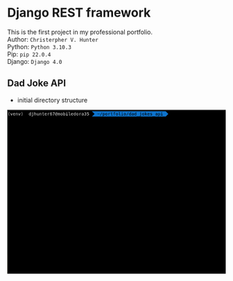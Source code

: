 # Django REST framework

This is the first project in my professional portfolio. <br>
Author: ```Christerpher V. Hunter```<br>
Python: ```Python 3.10.3``` <br>
Pip: ```pip 22.0.4``` <br>
Django: ```Django 4.0```<br>

## Dad Joke API


- initial directory structure

![](resources/img/dad_joke_dir_tree.gif)